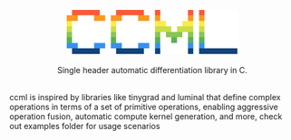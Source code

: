 <p align="center">
    <img src="assets/logo.png" style="width: 60%" /><br/><br/>Single header
    automatic differentiation library in C.<br/><br/>
</p>

ccml is inspired by libraries like tinygrad and luminal that define complex operations in terms of a set of primitive operations, enabling aggressive operation fusion, automatic compute kernel generation, and more, check out examples folder for usage scenarios